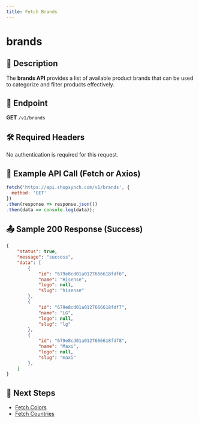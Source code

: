 ```yaml
---
title: Fetch Brands
---
```


# brands

## 📌 Description
The **brands API** provides a list of available product brands that can be used to categorize and filter products effectively.

## 🔗 Endpoint
**GET** `/v1/brands`

## 🛠️ Required Headers
No authentication is required for this request.

## 📡 Example API Call (Fetch or Axios)
```javascript
fetch('https://api.shopsynch.com/v1/brands', {
  method: 'GET'
})
.then(response => response.json())
.then(data => console.log(data));
```

## 📤 Sample 200 Response (Success)
```json
{
    "status": true,
    "message": "success",
    "data": [
        {
            "id": "679e8cd01a0127666618fdf6",
            "name": "Hisense",
            "logo": null,
            "slug": "hisense"
        },
        {
            "id": "679e8cd01a0127666618fdf7",
            "name": "LG",
            "logo": null,
            "slug": "lg"
        },
        {
            "id": "679e8cd01a0127666618fdf8",
            "name": "Maxi",
            "logo": null,
            "slug": "maxi"
        },
    ]
}
```

## 🔗 Next Steps
- [Fetch Colors](./color.md)
- [Fetch Countries ](./country.md)
